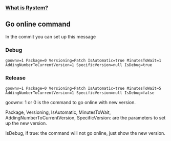 ﻿### [What is Rystem?](https://github.com/KeyserDSoze/Rystem)

## Go online command
In the commit you can set up this message

### Debug
```
goownv=1 Package=0 Versioning=Patch IsAutomatic=true MinutesToWait=1 AddingNumberToCurrentVersion=1 SpecificVersion=null IsDebug=true
```

### Release
```
goownv=1 Package=0 Versioning=Patch IsAutomatic=true MinutesToWait=5 AddingNumberToCurrentVersion=1 SpecificVersion=null IsDebug=false
```

goownv: 1 or 0 is the command to go online with new version.

Package, Versioning, IsAutomatic, MinutesToWait, AddingNumberToCurrentVersion, SpecificVersion: are the parameters to set up the new version.

IsDebug, if true: the command will not go online, just show the new version.